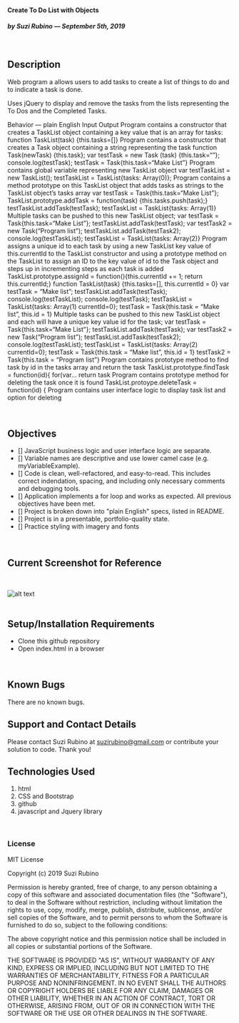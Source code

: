 
#### Create To Do List with Objects
#### _**by Suzi Rubino — September 5th, 2019**_
<br>

## Description
Web program a allows users to add tasks to create a list of things to do and to indicate a task is done.

Uses jQuery to display and remove the tasks from the lists representing the To Dos and the Completed Tasks.

Behavior — plain English	Input	Output
Program contains a constructor that creates a TaskList object containing a key value that is an array for tasks:		function TaskList(task) {this.tasks=[]}
Program contains a constructor that creates a Task object containing a string representing the task	function Task(newTask) {this.task};
var testTask = new Task (task) {this.task=“”};
console.log(testTask);
	testTask = Task{this.task=“Make List”}
Program contains global variable representing new TaskList object	var testTaskList = new TaskList();	testTaskList = TaskList{tasks: Array(0)};
Program contains a method prototype on this TaskList object that adds tasks as strings to the TaskList object’s tasks array	var testTask = Task{this.task=“Make List”};
TaskList.prototype.addTask = function(task) {this.tasks.push(task);}
testTaskList.addTask(testTask);	testTaskList = TaskList{tasks: Array(1)}
Multiple tasks can be pushed to this new TaskList object;	var testTask = Task{this.task=“Make List”};
testTaskList.addTask(testTask);
var testTask2 = new Task(“Program list”);
testTaskList.addTask(testTask2);
console.log(testTaskList);	testTaskList = TaskList{tasks: Array(2)}
Program assigns a unique id to each task by using a new TaskList key value of this.currentId to the TaskList constructor and using a prototype method on the TaskList to assign an ID to the key value of id to the Task object and steps up in incrementing steps as each task is added	TaskList.prototype.assignId = function(){this.currentId += 1; return this.currentId;}
function TaskList(task) {this.tasks=[], this.currentId = 0}
var testTask = “Make list”;
testTaskList.addTask(testTask);
console.log(testTaskList);
console.log(testTask);	testTaskList = TaskList{tasks: Array(1) currentId=0}; testTask = Task{this.task = “Make list”, this.id = 1}
Multiple tasks can be pushed to this new TaskList object and each will have a unique key value id for the task;	var testTask = Task{this.task=“Make List”};
testTaskList.addTask(testTask);
var testTask2 = new Task(“Program list”);
testTaskList.addTask(testTask2);
console.log(testTaskList);	testTaskList = TaskList{tasks: Array(2) currentId=0}; testTask = Task{this.task = “Make list”, this.id = 1} testTask2 = Task{this.task = “Program list”}
Program contains prototype method to find task by id in the tasks array and return the task	TaskList.prototype.findTask = function(id){ for(var… return task
Program contains prototype method for deleting the task once it is found	TaskList.protoype.deleteTask = function(id) {
Program contains user interface logic to display task list and option for deleting		


<br>

## Objectives
- [] JavaScript business logic and user interface logic are separate.
- [] Variable names are descriptive and use lower camel case (e.g. myVariableExample).
- [] Code is clean, well-refactored, and easy-to-read. This includes correct indendation, spacing, and including only necessary comments and debugging tools.
- [] Application implements a for loop and works as expected.
All previous objectives have been met.
- [] Project is broken down into "plain English" specs, listed in README.
- [] Project is in a presentable, portfolio-quality state.
- [] Practice styling with imagery and fonts

<br>

## Current Screenshot for Reference
<br>

![alt text](https://raw.githubusercontent.com/rerun1/toDoList/master/img/screenShot9-5-19.png)
<br>
<br>

## Setup/Installation Requirements
* Clone this github repository
* Open index.html in a browser
<br>

## Known Bugs
 There are no known bugs.
 <br>

## Support and Contact Details
Please contact Suzi Rubino at suzirubino@gmail.com or contribute your solution to code. Thank you!
<br>

## Technologies Used
1. html
2. CSS and Bootstrap
3. github
4. javascript and Jquery library

<br>

### License
MIT License

Copyright (c) 2019 Suzi Rubino

Permission is hereby granted, free of charge, to any person obtaining a copy
of this software and associated documentation files (the "Software"), to deal
in the Software without restriction, including without limitation the rights
to use, copy, modify, merge, publish, distribute, sublicense, and/or sell
copies of the Software, and to permit persons to whom the Software is
furnished to do so, subject to the following conditions:

The above copyright notice and this permission notice shall be included in all
copies or substantial portions of the Software.

THE SOFTWARE IS PROVIDED "AS IS", WITHOUT WARRANTY OF ANY KIND, EXPRESS OR
IMPLIED, INCLUDING BUT NOT LIMITED TO THE WARRANTIES OF MERCHANTABILITY,
FITNESS FOR A PARTICULAR PURPOSE AND NONINFRINGEMENT. IN NO EVENT SHALL THE
AUTHORS OR COPYRIGHT HOLDERS BE LIABLE FOR ANY CLAIM, DAMAGES OR OTHER
LIABILITY, WHETHER IN AN ACTION OF CONTRACT, TORT OR OTHERWISE, ARISING FROM,
OUT OF OR IN CONNECTION WITH THE SOFTWARE OR THE USE OR OTHER DEALINGS IN THE
SOFTWARE.
